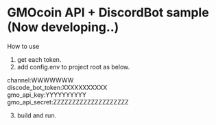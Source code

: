 # GMOcoin API + DiscordBot sample (Now developing..)

How to use
1. get each token.
2. add config.env to project root as below.

channel:WWWWWWW  
discode_bot_token:XXXXXXXXXXX    
gmo_api_key:YYYYYYYYYY   
gmo_api_secret:ZZZZZZZZZZZZZZZZZZZZ

3. build and run.
 
